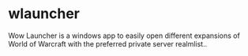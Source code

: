 # wlauncher

Wow Launcher is a windows app to easily open different expansions of World of Warcraft with the preferred private server realmlist..
